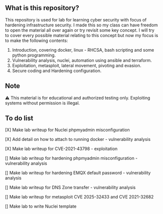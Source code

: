 ## What is this repository?
This repository is used for lab for learning cyber security with focus of hardening infrastructure security. I made this so my class can have freedom to open the material all over again or try revisit some key concept.
I will try to cover every possible material relating to this concept but now my focus is to make the following contents:

1. Introduction, covering docker, linux - RHCSA, bash scripting and some python programming.
2. Vulnerability analysis, nuclei, automation using ansible and terraform.
3. Exploitation, metasploit, lateral movement, pivoting and evasion.
4. Secure coding and Hardening configuration.

## Note
⚠️ This material is for educational and authorized testing only. Exploiting systems without permission is illegal.

## To do list
[X] Make lab writeup for Nuclei phpmyadmin misconfiguration

[X] Add detail on how to attach to running docker - vulnerability analysis

[X] Make lab writeup for CVE-2021-43798 - exploitation

[] Make lab writeup for hardening phpmyadmin misconfiguration - vulnerability analysis

[] Make lab writeup for hardening EMQX default password - vulnerability analysis

[] Make lab writeup for DNS Zone transfer - vulnerability analysis

[] Make lab writeup for metasploit CVE 2025-32433 and CVE 2021-32682

[] Make lab to write Nuclei template
